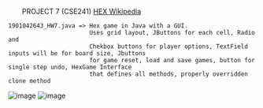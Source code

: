 &emsp;&emsp;PROJECT 7 (CSE241) [HEX Wikipedia](https://en.wikipedia.org/wiki/Hex_(board_game))

    1901042643_HW7.java => Hex game in Java with a GUI.
                           Uses grid layout, JButtons for each cell, Radio and
                           Chekbox buttons for player options, TextField inputs will be for board size, Jbuttons
                           for game reset, load and save games, button for single step undo, HexGame Interface
                           that defines all methods, properly overridden clone method
                           
![image](https://user-images.githubusercontent.com/76924597/154777117-6c8c52be-7bd5-4b72-a1bf-9f25ab5ee7ac.png) 
![image](https://user-images.githubusercontent.com/76924597/154777102-51b6ee2b-346b-41b8-bceb-6cbd9dab6014.png)
